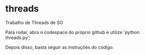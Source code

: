 # threads
Trabalho de Threads de SO

Para rodar, abra o codespace do próprio github e utilize 'python threads.py';

Depois disso, basta seguir as instruções do código.

